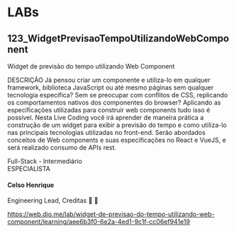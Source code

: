 # LABs

## 123_WidgetPrevisaoTempoUtilizandoWebComponent

Widget de previsão do tempo utilizando Web Component

DESCRIÇÃO
Já pensou criar um componente e utiliza-lo em qualquer framework, biblioteca JavaScript ou até mesmo páginas sem qualquer tecnologia específica? Sem se preocupar com conflitos de CSS, replicando os comportamentos nativos dos componentes do browser? Aplicando as especificações utilizadas para construir web components tudo isso é possível. Nesta Live Coding você irá aprender de maneira prática a construção de um widget para exibir a previsão do tempo e como utiliza-lo nas principais tecnologias utilizadas no front-end. Serão abordados conceitos de Web components e suas especificações no React e VueJS, e será realizado consumo de APIs rest.

Full-Stack  -  Intermediário    
ESPECIALISTA
#### Celso Henrique
Engineering Lead, Creditas
 

https://web.dio.me/lab/widget-de-previsao-do-tempo-utilizando-web-component/learning/aee6b3f0-6e2a-4ed1-9c1f-cc06ef941e19

